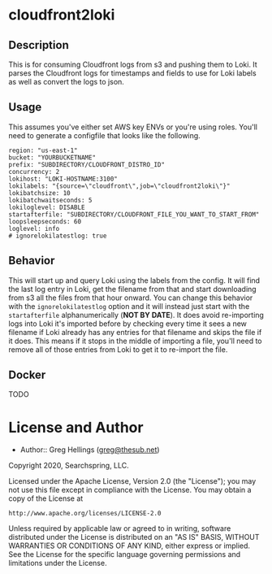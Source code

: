cloudfront2loki
===============

## Description
This is for consuming Cloudfront logs from s3 and pushing them to Loki. It parses the Cloudfront logs for timestamps and fields to use for Loki labels as well as convert the logs to json.

## Usage

This assumes you've either set AWS key ENVs or you're using roles. You'll need to generate a configfile that looks like the following.

```
region: "us-east-1"
bucket: "YOURBUCKETNAME"
prefix: "SUBDIRECTORY/CLOUDFRONT_DISTRO_ID"
concurrency: 2
lokihost: "LOKI-HOSTNAME:3100"
lokilabels: "{source=\"cloudfront\",job=\"cloudfront2loki\"}"
lokibatchsize: 10
lokibatchwaitseconds: 5
lokiloglevel: DISABLE
startafterfile: "SUBDIRECTORY/CLOUDFRONT_FILE_YOU_WANT_TO_START_FROM"
loopsleepseconds: 60
loglevel: info
# ignorelokilatestlog: true
```

## Behavior

This will start up and query Loki using the labels from the config.  It will find the last log entry in Loki, get the filename from that and start downloading from s3 all the files from that hour onward.  You can change this behavior with the ```ignorelokilatestlog``` option and it will instead just start with the ```startafterfile``` alphanumerically (**NOT BY DATE**).  It does avoid re-importing logs into Loki it's imported before by checking every time it sees a new filename if Loki already has any entries for that filename and skips the file if it does.  This means if it stops in the middle of importing a file, you'll need to remove all of those entries from Loki to get it to re-import the file.

## Docker

TODO



License and Author
==================

* Author:: Greg Hellings (<greg@thesub.net>)


Copyright 2020, Searchspring, LLC.

Licensed under the Apache License, Version 2.0 (the "License");
you may not use this file except in compliance with the License.
You may obtain a copy of the License at

    http://www.apache.org/licenses/LICENSE-2.0

Unless required by applicable law or agreed to in writing, software
distributed under the License is distributed on an "AS IS" BASIS,
WITHOUT WARRANTIES OR CONDITIONS OF ANY KIND, either express or implied.
See the License for the specific language governing permissions and
limitations under the License.

